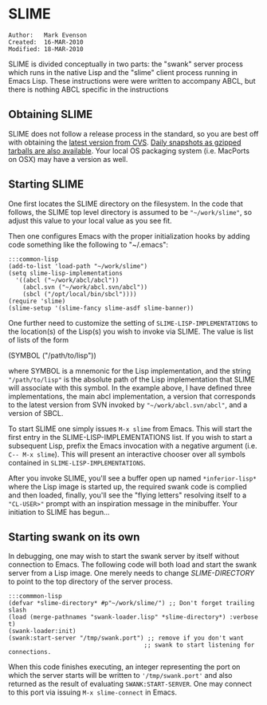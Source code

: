 SLIME
=====

    Author:   Mark Evenson 
    Created:  16-MAR-2010
    Modified: 18-MAR-2010

SLIME is divided conceptually in two parts: the "swank" server process
which runs in the native Lisp and the "slime" client process running
in Emacs Lisp.  These instructions were were written to accompany
ABCL, but there is nothing ABCL specific in the instructions

## Obtaining SLIME

SLIME does not follow a release process in the standard, so you are
best off with obtaining the [latest version from CVS][1]. [Daily
snapshots as gzipped tarballs are also available][2].  Your local OS
packaging system (i.e. MacPorts on OSX) may have a version as well.

[1]: http://common-lisp.net/project/slime/#downloading
[2]: http://common-lisp.net/project/slime/snapshots/slime-current.tgz

## Starting SLIME

One first locates the SLIME directory on the filesystem.  In the code
that follows, the SLIME top level directory is assumed to be
`"~/work/slime"`, so adjust this value to your local value as you see
fit.

Then one configures Emacs with the proper initialization hooks by
adding code something like the following to "~/.emacs":

    :::common-lisp
    (add-to-list 'load-path "~/work/slime")
    (setq slime-lisp-implementations 
      '((abcl ("~/work/abcl/abcl"))
        (abcl.svn ("~/work/abcl.svn/abcl"))
        (sbcl ("/opt/local/bin/sbcl"))))
    (require 'slime)
    (slime-setup '(slime-fancy slime-asdf slime-banner))

One further need to customize the setting of
`SLIME-LISP-IMPLEMENTATIONS` to the location(s) of the Lisp(s) you wish to
invoke via SLIME.  The value is list of lists of the form

   (SYMBOL ("/path/to/lisp"))

where SYMBOL is a mnemonic for the Lisp implementation, and the string
`"/path/to/lisp"` is the absolute path of the Lisp implementation that
SLIME will associate with this symbol.  In the example above, I have
defined three implementations, the main abcl implementation, a version
that corresponds to the latest version from SVN invoked by
`"~/work/abcl.svn/abcl"`, and a version of SBCL.

To start SLIME one simply issues `M-x slime` from Emacs.  This will
start the first entry in the SLIME-LISP-IMPLEMENTATIONS list.  If you
wish to start a subsequent Lisp, prefix the Emacs invocation with a
negative argument (i.e. `C-- M-x slime`).  This will present an
interactive chooser over all symbols contained in
`SLIME-LISP-IMPLEMENTATIONS`.

After you invoke SLIME, you'll see a buffer open up named
`*inferior-lisp*` where the Lisp image is started up, the required swank
code is complied and then loaded, finally, you'll see the "flying
letters" resolving itself to a `"CL-USER>"` prompt with an inspiration
message in the minibuffer.  Your initiation to SLIME has begun...


## Starting swank on its own

In debugging, one may wish to start the swank server by itself without
connection to Emacs.  The following code will both load and start the swank server
from a Lisp image.  One merely needs to change *SLIME-DIRECTORY* to
point to the top directory of the server process.

    :::commmon-lisp
    (defvar *slime-directory* #p"~/work/slime/") ;; Don't forget trailing slash
    (load (merge-pathnames "swank-loader.lisp" *slime-directory*) :verbose t)
    (swank-loader:init)
    (swank:start-server "/tmp/swank.port") ;; remove if you don't want
                                          ;; swank to start listening for connections.

When this code finishes executing, an integer representing the port on
which the server starts will be written to `'/tmp/swank.port'` and also
returned as the result of evaluating `SWANK:START-SERVER`.  One may
connect to this port via issuing `M-x slime-connect` in Emacs.


